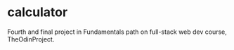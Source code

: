 # calculator
Fourth and final project in Fundamentals path on full-stack web dev course, TheOdinProject.
